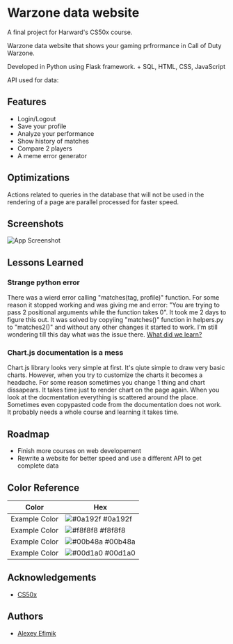 
# Warzone data website

A final project for Harward's CS50x course.

Warzone data website that shows your gaming prfrormance in Call of Duty Warzone.

Developed in Python using Flask framework. + SQL, HTML, CSS, JavaScript

API used for data: 



## Features

- Login/Logout
- Save your profile
- Analyze your performance
- Show history of matches
- Compare 2 players
- A meme error generator


## Optimizations

Actions related to queries in the database that will not be used in the rendering of a page are parallel processed for faster speed.


## Screenshots

![App Screenshot](https://via.placeholder.com/468x300?text=App+Screenshot+Here)


## Lessons Learned

### Strange python error

There was a wierd error calling "matches(tag, profile)" function. For some reason it stopped working and was giving me and error: "You are trying to pass 2 positional arguments while the function takes 0".
It took me 2 days to figure this out. It was solved by copyiing "matches()" function in helpers.py to "matches2()" and without any other changes it started to work. I'm still wondering till this day what was the issue there.
[What did we learn?](https://www.youtube.com/watch?v=J6VjPM5CeWs&ab_channel=UltraMiraculous)

### Chart.js documentation is a mess
Chart.js library looks very simple at first. It's qiute simple to draw very basic charts. However, when you try to customize the charts it becomes a headache. For some reason sometimes you change 1 thing and chart dissapears. It takes time just to render chart on the page again. When you look at the docmentation everything is scattered around the place. Sometimes even copypasted code from the documentation does not work. It probably needs a whole course and learning it takes time.

## Roadmap

- Finish more courses on web developement
- Rewrite a website for better speed and use a different API to get complete data

## Color Reference

| Color             | Hex                                                                |
| ----------------- | ------------------------------------------------------------------ |
| Example Color | ![#0a192f](https://via.placeholder.com/10/0a192f?text=+) #0a192f |
| Example Color | ![#f8f8f8](https://via.placeholder.com/10/f8f8f8?text=+) #f8f8f8 |
| Example Color | ![#00b48a](https://via.placeholder.com/10/00b48a?text=+) #00b48a |
| Example Color | ![#00d1a0](https://via.placeholder.com/10/00b48a?text=+) #00d1a0 |


## Acknowledgements

 - [CS50x](https://cs50.harvard.edu/x/2022/psets/0/)


## Authors

- [Alexey Efimik](https://github.com/Alexey3250)

